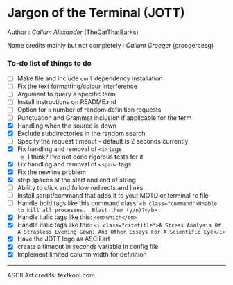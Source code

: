 # Jargon of the Terminal (JOTT)

Author : _Callum Alexander_ (TheCatThatBarks)

Name credits mainly but not completely : _Callum Groeger_ (groegercesg)

### To-do list of things to do
- [ ] Make file and include `curl` dependency installation
- [ ] Fix the text formatting/colour interference
- [ ] Argument to query a specific term
- [ ] Install instructions on README.md
- [ ] Option for `n` number of random definition requests
- [ ] Punctuation and Grammar inclusion if applicable for the term
- [x] Handling when the source is down
- [x] Exclude subdirectories in the random search
- [ ] Specify the request timeout - default is 2 seconds currently
- [x] Fix handling and removal of `<i>` tags
   - I think? I've not done rigorous tests for it
- [x] Fix handling and removal of `<span>` tags
- [x] Fix the newline problem
- [x] strip spaces at the start and end of string
- [ ] Ability to click and follow redirects and links
- [ ] Install script/command that adds it to your MOTD or terminal rc file
- [ ] Handle bold tags like this command class: `<b class="command">Unable to kill all processes.  Blast them (y/n)?</b>`
- [x] Handle italic tags like this: `<em>which</em>`
- [x] Handle italic tags like this: `<i class="citetitle">A Stress Analysis Of A Strapless Evening
   Gown: And Other Essays For A Scientific Eye</i>`
- [x] Have the JOTT logo as ASCII art
- [x] create a timeout in seconds variable in config file
- [x] Implement limited column width for definition

---
ASCII Art credits: textkool.com


